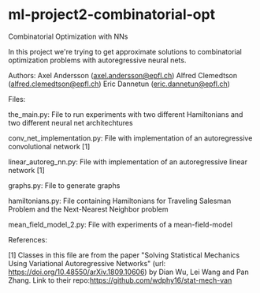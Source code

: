 # ml-project2-combinatorial-opt
Combinatorial Optimization with NNs

In this project we're trying to get approximate solutions to combinatorial optimization problems with autoregressive neural nets.

Authors:
Axel Andersson (axel.andersson@epfl.ch)
Alfred Clemedtson (alfred.clemedtson@epfl.ch)
Eric Dannetun (eric.dannetun@epfl.ch)

Files:

the_main.py:                    File to run experiments with two different Hamiltonians and two different neural net architechtures

conv_net_implementation.py:     File with implementation of an autoregressive convolutional network [1]

linear_autoreg_nn.py:           File with implementation of an autoregressive linear network [1]

graphs.py:                      File to generate graphs

hamiltonians.py:                File containing Hamiltonians for Traveling Salesman Problem and the Next-Nearest Neighbor problem

mean_field_model_2.py:          File with experiments of a mean-field-model



References:

[1] Classes in this file are from the paper "Solving Statistical Mechanics Using Variational Autoregressive Networks" 
(url: https://doi.org/10.48550/arXiv.1809.10606) by Dian Wu, Lei Wang and Pan Zhang. Link to their repo:https://github.com/wdphy16/stat-mech-van
